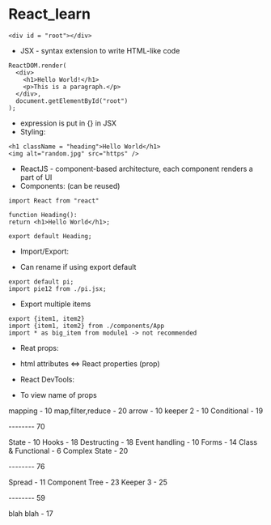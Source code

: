 # React_learn

```
<div id = "root"></div>
```
- JSX - syntax extension to write HTML-like code
```
ReactDOM.render(
  <div>
    <h1>Hello World!</h1>
    <p>This is a paragraph.</p>
  </div>,
  document.getElementById("root")
);
```
- expression is put in {} in JSX
- Styling:
```
<h1 className = "heading">Hello World</h1>
<img alt="random.jpg" src="https" />
```
- ReactJS - component-based architecture, each component renders a part of UI
- Components: (can be reused)
```
import React from "react"

function Heading():
return <h1>Hello World</h1>;

export default Heading;
```

- Import/Export:
+ Can rename if using export default
  
```
export default pi;
import pie12 from ./pi.jsx;
```
+ Export multiple items
  
```
export {item1, item2} 
import {item1, item2} from ./components/App
import * as big_item from module1 -> not recommended
```
- Reat props:
+ html attributes <=> React properties (prop)
- React DevTools:
+ To view name of props




mapping - 10
map,filter,reduce - 20
arrow - 10
keeper 2 - 10
Conditional - 19

-------- 70

State - 10
Hooks - 18
Destructing - 18
Event handling - 10
Forms - 14
Class & Functional - 6
Complex State - 20

-------- 76

Spread - 11
Component Tree - 23
Keeper 3 - 25

-------- 59

blah blah - 17
